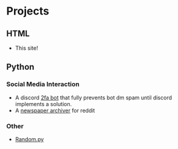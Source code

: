 # Projects
## HTML
* This site!
## Python
### Social Media Interaction
* A discord [2fa bot](https://github.com/boehs/verifly) that fully prevents bot dm spam until discord implements a solution.
* A [newspaper archiver](https://github.com/boehs/redditarchive) for reddit 
### Other
* [Random.py](https://github.com/boehs/random.py)